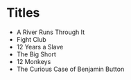 # Titles 

* A River Runs Through It 
* Fight Club 
* 12 Years a Slave 
* The Big Short
* 12 Monkeys
* The Curious Case of Benjamin Button
